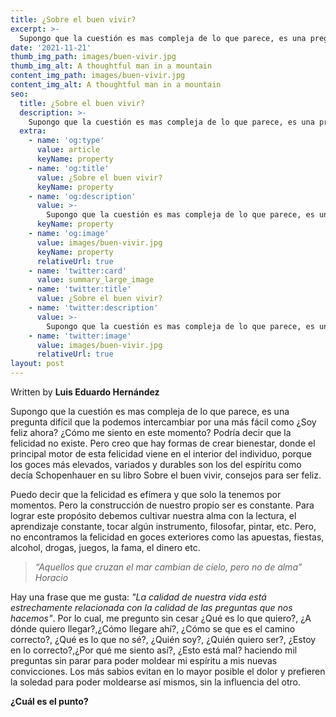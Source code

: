 ```yaml
---
title: ¿Sobre el buen vivir?
excerpt: >-
  Supongo que la cuestión es mas compleja de lo que parece, es una pregunta difícil que la podemos intercambiar por una más fácil como ¿Soy feliz ahora? ¿Cómo me siento en este momento?
date: '2021-11-21'
thumb_img_path: images/buen-vivir.jpg
thumb_img_alt: A thoughtful man in a mountain
content_img_path: images/buen-vivir.jpg
content_img_alt: A thoughtful man in a mountain
seo:
  title: ¿Sobre el buen vivir?
  description: >-
    Supongo que la cuestión es mas compleja de lo que parece, es una pregunta difícil que la podemos intercambiar por una más fácil como ¿Soy feliz ahora? ¿Cómo me siento en este momento?
  extra:
    - name: 'og:type'
      value: article
      keyName: property
    - name: 'og:title'
      value: ¿Sobre el buen vivir?
      keyName: property
    - name: 'og:description'
      value: >-
        Supongo que la cuestión es mas compleja de lo que parece, es una pregunta difícil que la podemos intercambiar por una más fácil como ¿Soy feliz ahora? ¿Cómo me siento en este momento?
      keyName: property
    - name: 'og:image'
      value: images/buen-vivir.jpg
      keyName: property
      relativeUrl: true
    - name: 'twitter:card'
      value: summary_large_image
    - name: 'twitter:title'
      value: ¿Sobre el buen vivir?
    - name: 'twitter:description'
      value: >-
        Supongo que la cuestión es mas compleja de lo que parece, es una pregunta difícil que la podemos intercambiar por una más fácil como ¿Soy feliz ahora? ¿Cómo me siento en este momento? Podría decir que la felicidad no existe.
    - name: 'twitter:image'
      value: images/buen-vivir.jpg
      relativeUrl: true
layout: post
---
```


Written by **Luis Eduardo Hernández**

Supongo que la cuestión es mas compleja de lo que parece, es una pregunta difícil que la podemos intercambiar por una más fácil como ¿Soy feliz ahora? ¿Cómo me siento en este momento?
Podría decir que la felicidad no existe. Pero creo que hay formas de crear bienestar, donde el principal motor de esta felicidad viene en el interior del individuo, porque los goces más elevados, variados y durables son los del espíritu como decía Schopenhauer en su libro Sobre el buen vivir, consejos para ser feliz. 

Puedo decir que la felicidad es efímera y que solo la tenemos por momentos. Pero la construcción de nuestro propio ser es constante. Para lograr este propósito debemos cultivar nuestra alma con la lectura, el aprendizaje constante, tocar algún instrumento, filosofar, pintar, etc. Pero, no encontramos la felicidad en goces exteriores como las apuestas, fiestas, alcohol, drogas, juegos, la fama, el dinero etc.


>*“Aquellos que cruzan el mar cambian de cielo, pero no de alma”*
<cite>Horacio</cite>


Hay una frase que me gusta: *"La calidad de nuestra vida está estrechamente relacionada con la calidad de las preguntas que nos hacemos"*. Por lo cual, me pregunto sin cesar ¿Qué es lo que quiero?, ¿A dónde quiero llegar?,¿Cómo llegare ahí?, ¿Cómo se que es el camino correcto?, ¿Qué es lo que no sé?, ¿Quién soy?, ¿Quién quiero ser?, ¿Estoy en lo correcto?,¿Por qué me siento así?, ¿Esto está mal? haciendo mil preguntas sin parar para poder moldear mi espíritu a mis nuevas convicciones. Los más sabios evitan en lo mayor posible el dolor y prefieren la soledad para poder moldearse así mismos, sin la influencia del otro. 

**¿Cuál es el punto?**
